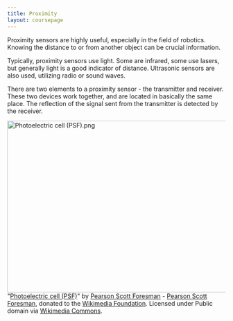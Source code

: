 ```yaml
---
title: Proximity
layout: coursepage
---
```


Proximity sensors are highly useful, especially in the field of robotics. Knowing the distance to or from another object can be crucial information.

Typically, proximity sensors use light. Some are infrared, some use lasers, but generally light is a good indicator of distance. Ultrasonic sensors are also used, utilizing radio or sound waves.

There are two elements to a proximity sensor - the transmitter and receiver. These two devices work together, and are located in basically the same place. The reflection of the signal sent from the transmitter is detected by the receiver.

<div class="credited">
<p><a href="http://commons.wikimedia.org/wiki/File:Photoelectric_cell_(PSF).png#mediaviewer/File:Photoelectric_cell_(PSF).png"><img src="http://upload.wikimedia.org/wikipedia/commons/f/f0/Photoelectric_cell_%28PSF%29.png" alt="Photoelectric cell (PSF).png" height="396" width="640"></a><br>"<a href="http://commons.wikimedia.org/wiki/File:Photoelectric_cell_(PSF).png#mediaviewer/File:Photoelectric_cell_(PSF).png">Photoelectric cell (PSF)</a>" by <a href="//en.wikipedia.org/wiki/Pearson_Scott_Foresman" class="extiw" title="en:Pearson Scott Foresman">Pearson Scott Foresman</a> - <a href="//en.wikipedia.org/wiki/Pearson_Scott_Foresman" class="extiw" title="en:Pearson Scott Foresman">Pearson Scott Foresman</a>, donated to the <a href="//en.wikipedia.org/wiki/Wikimedia_Foundation" class="extiw" title="en:Wikimedia Foundation">Wikimedia Foundation</a>. Licensed under Public domain via <a href="//commons.wikimedia.org/wiki/">Wikimedia Commons</a>.</p>
</div>
